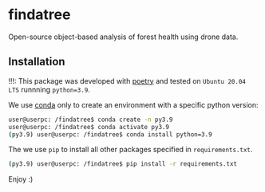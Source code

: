 # findatree

Open-source object-based analysis of forest health using drone data. 

## Installation
 
!!!: This package was developed with [poetry](https://python-poetry.org/) and tested on `Ubuntu 20.04 LTS` runnning `python=3.9`.

We use [conda](https://www.anaconda.com/) only to create an environment with a specific python version:

```sh
user@userpc: /findatree$ conda create -n py3.9
user@userpc: /findatree$ conda activate py3.9
(py3.9) user@userpc: /findatree$ conda install python=3.9 
```

The we use `pip` to install all other packages specified in `requirements.txt`.
```sh
(py3.9) user@userpc: /findatree$ pip install -r requirements.txt 
```

Enjoy :)

 

